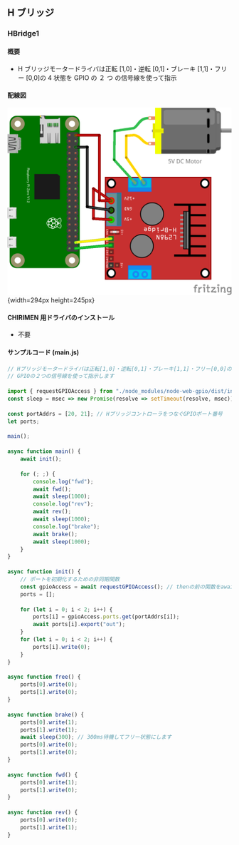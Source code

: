## H ブリッジ
### HBridge1 

#### 概要

* H ブリッジモータードライバは正転 [1,0]・逆転 [0,1]・ブレーキ [1,1]・フリー [0,0]の 4 状態を GPIO の ２ つ の信号線を使って指示

#### 配線図

![](schematic.png "schematic"){width=294px height=245px}

#### CHIRIMEN 用ドライバのインストール

- 不要

#### サンプルコード (main.js)

```javascript
// Hブリッジモータードライバは正転[1,0]・逆転[0,1]・ブレーキ[1,1]・フリー[0,0]の4状態を
// GPIOの２つの信号線を使って指示します

import { requestGPIOAccess } from "./node_modules/node-web-gpio/dist/index.js";
const sleep = msec => new Promise(resolve => setTimeout(resolve, msec));

const portAddrs = [20, 21]; // HブリッジコントローラをつなぐGPIOポート番号
let ports;

main();

async function main() {
    await init();

    for (; ;) {
        console.log("fwd");
        await fwd();
        await sleep(1000);
        console.log("rev");
        await rev();
        await sleep(1000);
        console.log("brake");
        await brake();
        await sleep(1000);
    }
}

async function init() {
    // ポートを初期化するための非同期関数
    const gpioAccess = await requestGPIOAccess(); // thenの前の関数をawait接頭辞をつけて呼び出します。
    ports = [];

    for (let i = 0; i < 2; i++) {
        ports[i] = gpioAccess.ports.get(portAddrs[i]);
        await ports[i].export("out");
    }
    for (let i = 0; i < 2; i++) {
        ports[i].write(0);
    }
}

async function free() {
    ports[0].write(0);
    ports[1].write(0);
}

async function brake() {
    ports[0].write(1);
    ports[1].write(1);
    await sleep(300); // 300ms待機してフリー状態にします
    ports[0].write(0);
    ports[1].write(0);
}

async function fwd() {
    ports[0].write(1);
    ports[1].write(0);
}

async function rev() {
    ports[0].write(0);
    ports[1].write(1);
}
```
